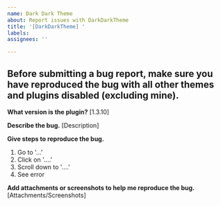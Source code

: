 ```yaml
---
name: Dark Dark Theme
about: Report issues with DarkDarkTheme
title: '[DarkDarkTheme] '
labels: 
assignees: ''

---
```


## Before submitting a bug report, make sure you have reproduced the bug with all other themes and plugins disabled (excluding mine).

**What version is the plugin?**
[1.3.10]

**Describe the bug.**
[Description]

**Give steps to reproduce the bug.**
1. Go to '...'
2. Click on '....'
3. Scroll down to '....'
4. See error

**Add attachments or screenshots to help me reproduce the bug.**
[Attachments/Screenshots]
